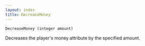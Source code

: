 ```yaml
---
layout: index
title: DecreaseMoney
---
```


    DecreaseMoney (integer amount)

Decreases the player's money attribute by the specified amount.
